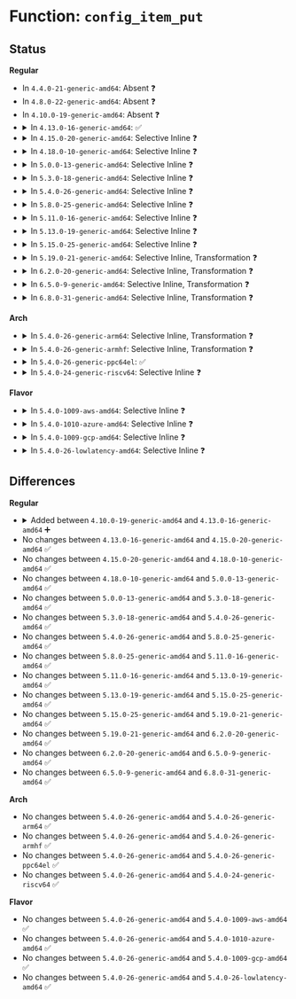 # Function: <code>config_item_put</code>

## Status
<b>Regular</b>
<ul>
<li>
In <code>4.4.0-21-generic-amd64</code>: Absent ❓
</li>
<li>
In <code>4.8.0-22-generic-amd64</code>: Absent ❓
</li>
<li>
In <code>4.10.0-19-generic-amd64</code>: Absent ❓
</li>
<li>
<details>
<summary>In <code>4.13.0-16-generic-amd64</code>: ✅</summary>

```c
void config_item_put(struct config_item * item)
```

```json
{
  "name": "config_item_put",
  "collision_type": "Unique Global",
  "inline_type": "No",
  "funcs": [
    {
      "addr": 18446744071581867104,
      "name": "config_item_put",
      "external": true,
      "loc": "fs/configfs/item.c:178",
      "file": "fs/configfs/item.c",
      "inline": "seen, unknown",
      "caller_inline": [],
      "caller_func": [
        "fs/configfs/file.c:configfs_release",
        "fs/configfs/dir.c:configfs_rmdir",
        "fs/configfs/dir.c:configfs_rmdir",
        "fs/configfs/dir.c:configfs_rmdir",
        "fs/configfs/dir.c:configfs_rmdir",
        "fs/configfs/dir.c:configfs_mkdir",
        "fs/configfs/dir.c:unlink_obj",
        "fs/configfs/dir.c:unlink_obj",
        "fs/configfs/dir.c:configfs_remove_default_groups",
        "fs/configfs/symlink.c:configfs_unlink",
        "fs/configfs/symlink.c:configfs_unlink",
        "fs/configfs/symlink.c:configfs_symlink",
        "fs/configfs/symlink.c:configfs_symlink",
        "fs/configfs/symlink.c:configfs_symlink",
        "fs/configfs/item.c:config_item_put",
        "fs/configfs/item.c:config_item_put",
        "drivers/pci/endpoint/pci-ep-cfs.c:pci_epf_drop"
      ]
    }
  ],
  "symbols": [
    {
      "addr": 18446744071581867104,
      "name": "config_item_put",
      "section": ".text",
      "bind": "STB_GLOBAL",
      "size": 160
    }
  ]
}
```
</details>
</li>
<li>
<details>
<summary>In <code>4.15.0-20-generic-amd64</code>: Selective Inline ❓</summary>

```c
void config_item_put(struct config_item * item)
```

```json
{
  "name": "config_item_put",
  "collision_type": "Unique Global",
  "inline_type": "Selective",
  "funcs": [
    {
      "addr": 18446744071582017191,
      "name": "config_item_put",
      "external": true,
      "loc": "fs/configfs/item.c:178",
      "file": "fs/configfs/item.c",
      "inline": "not declared, inlined",
      "caller_inline": [
        "fs/configfs/item.c:config_item_release",
        "fs/configfs/item.c:config_item_release"
      ],
      "caller_func": [
        "fs/configfs/file.c:configfs_release",
        "fs/configfs/dir.c:configfs_rmdir",
        "fs/configfs/dir.c:configfs_rmdir",
        "fs/configfs/dir.c:configfs_rmdir",
        "fs/configfs/dir.c:configfs_rmdir",
        "fs/configfs/dir.c:configfs_mkdir",
        "fs/configfs/dir.c:unlink_obj",
        "fs/configfs/dir.c:unlink_obj",
        "fs/configfs/dir.c:configfs_remove_default_groups",
        "fs/configfs/symlink.c:configfs_unlink",
        "fs/configfs/symlink.c:configfs_unlink",
        "fs/configfs/symlink.c:configfs_symlink",
        "fs/configfs/symlink.c:configfs_symlink",
        "fs/configfs/symlink.c:configfs_symlink",
        "drivers/pci/endpoint/pci-ep-cfs.c:pci_epf_drop"
      ]
    }
  ],
  "symbols": [
    {
      "addr": 18446744071582017296,
      "name": "config_item_put",
      "section": ".text",
      "bind": "STB_GLOBAL",
      "size": 42
    }
  ]
}
```
</details>
</li>
<li>
<details>
<summary>In <code>4.18.0-10-generic-amd64</code>: Selective Inline ❓</summary>

```c
void config_item_put(struct config_item * item)
```

```json
{
  "name": "config_item_put",
  "collision_type": "Unique Global",
  "inline_type": "Selective",
  "funcs": [
    {
      "addr": 18446744071582205607,
      "name": "config_item_put",
      "external": true,
      "loc": "fs/configfs/item.c:178",
      "file": "fs/configfs/item.c",
      "inline": "not declared, inlined",
      "caller_inline": [
        "fs/configfs/item.c:config_item_release",
        "fs/configfs/item.c:config_item_release"
      ],
      "caller_func": [
        "fs/configfs/file.c:configfs_release",
        "fs/configfs/dir.c:configfs_rmdir",
        "fs/configfs/dir.c:configfs_rmdir",
        "fs/configfs/dir.c:configfs_rmdir",
        "fs/configfs/dir.c:configfs_rmdir",
        "fs/configfs/dir.c:configfs_mkdir",
        "fs/configfs/dir.c:unlink_obj",
        "fs/configfs/dir.c:unlink_obj",
        "fs/configfs/dir.c:configfs_remove_default_groups",
        "fs/configfs/symlink.c:configfs_unlink",
        "fs/configfs/symlink.c:configfs_unlink",
        "fs/configfs/symlink.c:configfs_symlink",
        "fs/configfs/symlink.c:configfs_symlink",
        "fs/configfs/symlink.c:configfs_symlink",
        "drivers/pci/endpoint/pci-ep-cfs.c:pci_epf_drop"
      ]
    }
  ],
  "symbols": [
    {
      "addr": 18446744071582205712,
      "name": "config_item_put",
      "section": ".text",
      "bind": "STB_GLOBAL",
      "size": 43
    }
  ]
}
```
</details>
</li>
<li>
<details>
<summary>In <code>5.0.0-13-generic-amd64</code>: Selective Inline ❓</summary>

```c
void config_item_put(struct config_item * item)
```

```json
{
  "name": "config_item_put",
  "collision_type": "Unique Global",
  "inline_type": "Selective",
  "funcs": [
    {
      "addr": 18446744071582300615,
      "name": "config_item_put",
      "external": true,
      "loc": "fs/configfs/item.c:162",
      "file": "fs/configfs/item.c",
      "inline": "not declared, inlined",
      "caller_inline": [
        "fs/configfs/item.c:config_item_release",
        "fs/configfs/item.c:config_item_release"
      ],
      "caller_func": [
        "fs/configfs/file.c:configfs_release",
        "fs/configfs/dir.c:configfs_rmdir",
        "fs/configfs/dir.c:configfs_rmdir",
        "fs/configfs/dir.c:configfs_rmdir",
        "fs/configfs/dir.c:configfs_rmdir",
        "fs/configfs/dir.c:configfs_mkdir",
        "fs/configfs/dir.c:unlink_obj",
        "fs/configfs/dir.c:unlink_obj",
        "fs/configfs/dir.c:configfs_remove_default_groups",
        "fs/configfs/symlink.c:configfs_unlink",
        "fs/configfs/symlink.c:configfs_unlink",
        "fs/configfs/symlink.c:configfs_symlink",
        "fs/configfs/symlink.c:configfs_symlink",
        "fs/configfs/symlink.c:configfs_symlink",
        "drivers/pci/endpoint/pci-ep-cfs.c:pci_epf_drop"
      ]
    }
  ],
  "symbols": [
    {
      "addr": 18446744071582300720,
      "name": "config_item_put",
      "section": ".text",
      "bind": "STB_GLOBAL",
      "size": 43
    }
  ]
}
```
</details>
</li>
<li>
<details>
<summary>In <code>5.3.0-18-generic-amd64</code>: Selective Inline ❓</summary>

```c
void config_item_put(struct config_item * item)
```

```json
{
  "name": "config_item_put",
  "collision_type": "Unique Global",
  "inline_type": "Selective",
  "funcs": [
    {
      "addr": 18446744071582466946,
      "name": "config_item_put",
      "external": true,
      "loc": "fs/configfs/item.c:148",
      "file": "fs/configfs/item.c",
      "inline": "not declared, inlined",
      "caller_inline": [
        "fs/configfs/item.c:config_item_release",
        "fs/configfs/item.c:config_item_release"
      ],
      "caller_func": [
        "fs/configfs/dir.c:configfs_rmdir",
        "fs/configfs/dir.c:configfs_rmdir",
        "fs/configfs/dir.c:configfs_rmdir",
        "fs/configfs/dir.c:configfs_rmdir",
        "fs/configfs/dir.c:configfs_mkdir",
        "fs/configfs/dir.c:unlink_obj",
        "fs/configfs/dir.c:unlink_obj",
        "fs/configfs/dir.c:configfs_remove_default_groups",
        "fs/configfs/symlink.c:configfs_unlink",
        "fs/configfs/symlink.c:configfs_unlink",
        "fs/configfs/symlink.c:configfs_symlink",
        "fs/configfs/symlink.c:configfs_symlink",
        "fs/configfs/symlink.c:configfs_symlink",
        "drivers/pci/endpoint/pci-ep-cfs.c:pci_epf_drop"
      ]
    }
  ],
  "symbols": [
    {
      "addr": 18446744071582467056,
      "name": "config_item_put",
      "section": ".text",
      "bind": "STB_GLOBAL",
      "size": 41
    }
  ]
}
```
</details>
</li>
<li>
<details>
<summary>In <code>5.4.0-26-generic-amd64</code>: Selective Inline ❓</summary>

```c
void config_item_put(struct config_item * item)
```

```json
{
  "name": "config_item_put",
  "collision_type": "Unique Global",
  "inline_type": "Selective",
  "funcs": [
    {
      "addr": 18446744071582565890,
      "name": "config_item_put",
      "external": true,
      "loc": "fs/configfs/item.c:148",
      "file": "fs/configfs/item.c",
      "inline": "not declared, inlined",
      "caller_inline": [
        "fs/configfs/item.c:config_item_release",
        "fs/configfs/item.c:config_item_release"
      ],
      "caller_func": [
        "fs/configfs/dir.c:configfs_rmdir",
        "fs/configfs/dir.c:configfs_rmdir",
        "fs/configfs/dir.c:configfs_rmdir",
        "fs/configfs/dir.c:configfs_rmdir",
        "fs/configfs/dir.c:configfs_mkdir",
        "fs/configfs/dir.c:unlink_obj",
        "fs/configfs/dir.c:unlink_obj",
        "fs/configfs/dir.c:configfs_remove_default_groups",
        "fs/configfs/symlink.c:configfs_unlink",
        "fs/configfs/symlink.c:configfs_symlink",
        "fs/configfs/symlink.c:configfs_symlink",
        "drivers/pci/endpoint/pci-ep-cfs.c:pci_epf_drop"
      ]
    }
  ],
  "symbols": [
    {
      "addr": 18446744071582566000,
      "name": "config_item_put",
      "section": ".text",
      "bind": "STB_GLOBAL",
      "size": 41
    }
  ]
}
```
</details>
</li>
<li>
<details>
<summary>In <code>5.8.0-25-generic-amd64</code>: Selective Inline ❓</summary>

```c
void config_item_put(struct config_item * item)
```

```json
{
  "name": "config_item_put",
  "collision_type": "Unique Global",
  "inline_type": "Selective",
  "funcs": [
    {
      "addr": 18446744071582874098,
      "name": "config_item_put",
      "external": true,
      "loc": "fs/configfs/item.c:148",
      "file": "fs/configfs/item.c",
      "inline": "not declared, inlined",
      "caller_inline": [
        "fs/configfs/item.c:config_item_cleanup",
        "fs/configfs/item.c:config_item_cleanup"
      ],
      "caller_func": [
        "fs/configfs/file.c:__configfs_open_file",
        "fs/configfs/dir.c:configfs_rmdir",
        "fs/configfs/dir.c:configfs_rmdir",
        "fs/configfs/dir.c:configfs_rmdir",
        "fs/configfs/dir.c:configfs_rmdir",
        "fs/configfs/dir.c:configfs_rmdir",
        "fs/configfs/dir.c:configfs_rmdir",
        "fs/configfs/dir.c:configfs_rmdir",
        "fs/configfs/dir.c:configfs_mkdir",
        "fs/configfs/dir.c:configfs_mkdir",
        "fs/configfs/dir.c:configfs_mkdir",
        "fs/configfs/dir.c:unlink_group",
        "fs/configfs/dir.c:unlink_group",
        "fs/configfs/dir.c:configfs_remove_default_groups",
        "fs/configfs/symlink.c:configfs_unlink",
        "fs/configfs/symlink.c:configfs_symlink",
        "fs/configfs/symlink.c:configfs_symlink",
        "drivers/pci/endpoint/pci-ep-cfs.c:pci_epf_drop"
      ]
    }
  ],
  "symbols": [
    {
      "addr": 18446744071582874240,
      "name": "config_item_put",
      "section": ".text",
      "bind": "STB_GLOBAL",
      "size": 62
    }
  ]
}
```
</details>
</li>
<li>
<details>
<summary>In <code>5.11.0-16-generic-amd64</code>: Selective Inline ❓</summary>

```c
void config_item_put(struct config_item * item)
```

```json
{
  "name": "config_item_put",
  "collision_type": "Unique Global",
  "inline_type": "Selective",
  "funcs": [
    {
      "addr": 18446744071582946962,
      "name": "config_item_put",
      "external": true,
      "loc": "fs/configfs/item.c:148",
      "file": "fs/configfs/item.c",
      "inline": "not declared, inlined",
      "caller_inline": [
        "fs/configfs/item.c:config_item_cleanup",
        "fs/configfs/item.c:config_item_cleanup"
      ],
      "caller_func": [
        "fs/configfs/dir.c:configfs_rmdir",
        "fs/configfs/dir.c:configfs_rmdir",
        "fs/configfs/dir.c:configfs_rmdir",
        "fs/configfs/dir.c:configfs_rmdir",
        "fs/configfs/dir.c:configfs_rmdir",
        "fs/configfs/dir.c:configfs_rmdir",
        "fs/configfs/dir.c:configfs_rmdir",
        "fs/configfs/dir.c:configfs_mkdir",
        "fs/configfs/dir.c:configfs_mkdir",
        "fs/configfs/dir.c:configfs_mkdir",
        "fs/configfs/dir.c:unlink_group",
        "fs/configfs/dir.c:unlink_group",
        "fs/configfs/dir.c:configfs_remove_default_groups",
        "fs/configfs/symlink.c:configfs_unlink",
        "fs/configfs/symlink.c:configfs_symlink",
        "fs/configfs/symlink.c:configfs_symlink",
        "drivers/pci/endpoint/pci-ep-cfs.c:pci_epf_drop"
      ]
    }
  ],
  "symbols": [
    {
      "addr": 18446744071582947104,
      "name": "config_item_put",
      "section": ".text",
      "bind": "STB_GLOBAL",
      "size": 62
    }
  ]
}
```
</details>
</li>
<li>
<details>
<summary>In <code>5.13.0-19-generic-amd64</code>: Selective Inline ❓</summary>

```c
void config_item_put(struct config_item * item)
```

```json
{
  "name": "config_item_put",
  "collision_type": "Unique Global",
  "inline_type": "Selective",
  "funcs": [
    {
      "addr": 18446744071582974450,
      "name": "config_item_put",
      "external": true,
      "loc": "fs/configfs/item.c:146",
      "file": "fs/configfs/item.c",
      "inline": "not declared, inlined",
      "caller_inline": [
        "fs/configfs/item.c:config_item_cleanup",
        "fs/configfs/item.c:config_item_cleanup"
      ],
      "caller_func": [
        "fs/configfs/dir.c:configfs_rmdir",
        "fs/configfs/dir.c:configfs_rmdir",
        "fs/configfs/dir.c:configfs_rmdir",
        "fs/configfs/dir.c:configfs_rmdir",
        "fs/configfs/dir.c:configfs_rmdir",
        "fs/configfs/dir.c:configfs_rmdir",
        "fs/configfs/dir.c:configfs_rmdir",
        "fs/configfs/dir.c:configfs_mkdir",
        "fs/configfs/dir.c:configfs_mkdir",
        "fs/configfs/dir.c:configfs_mkdir",
        "fs/configfs/dir.c:unlink_group",
        "fs/configfs/dir.c:unlink_group",
        "fs/configfs/dir.c:configfs_remove_default_groups",
        "fs/configfs/symlink.c:configfs_unlink",
        "fs/configfs/symlink.c:configfs_symlink",
        "fs/configfs/symlink.c:configfs_symlink"
      ]
    }
  ],
  "symbols": [
    {
      "addr": 18446744071582974592,
      "name": "config_item_put",
      "section": ".text",
      "bind": "STB_GLOBAL",
      "size": 62
    }
  ]
}
```
</details>
</li>
<li>
<details>
<summary>In <code>5.15.0-25-generic-amd64</code>: Selective Inline ❓</summary>

```c
void config_item_put(struct config_item * item)
```

```json
{
  "name": "config_item_put",
  "collision_type": "Unique Global",
  "inline_type": "Selective",
  "funcs": [
    {
      "addr": 18446744071583310047,
      "name": "config_item_put",
      "external": true,
      "loc": "fs/configfs/item.c:146",
      "file": "fs/configfs/item.c",
      "inline": "not declared, inlined",
      "caller_inline": [
        "fs/configfs/item.c:config_item_cleanup",
        "fs/configfs/item.c:config_item_cleanup"
      ],
      "caller_func": [
        "fs/configfs/dir.c:configfs_rmdir",
        "fs/configfs/dir.c:configfs_rmdir",
        "fs/configfs/dir.c:configfs_rmdir",
        "fs/configfs/dir.c:configfs_rmdir",
        "fs/configfs/dir.c:configfs_rmdir",
        "fs/configfs/dir.c:configfs_rmdir",
        "fs/configfs/dir.c:configfs_rmdir",
        "fs/configfs/dir.c:configfs_mkdir",
        "fs/configfs/dir.c:configfs_mkdir",
        "fs/configfs/dir.c:configfs_mkdir",
        "fs/configfs/dir.c:client_drop_item",
        "fs/configfs/dir.c:unlink_group",
        "fs/configfs/dir.c:unlink_group",
        "fs/configfs/dir.c:configfs_remove_default_groups",
        "fs/configfs/symlink.c:configfs_unlink",
        "fs/configfs/symlink.c:configfs_symlink",
        "fs/configfs/symlink.c:configfs_symlink"
      ]
    }
  ],
  "symbols": [
    {
      "addr": 18446744071583310192,
      "name": "config_item_put",
      "section": ".text",
      "bind": "STB_GLOBAL",
      "size": 62
    }
  ]
}
```
</details>
</li>
<li>
<details>
<summary>In <code>5.19.0-21-generic-amd64</code>: Selective Inline, Transformation ❓</summary>

```c
void config_item_put(struct config_item * item)
```

```json
{
  "name": "config_item_put",
  "collision_type": "Unique Global",
  "inline_type": "Selective",
  "funcs": [
    {
      "addr": 18446744071583817229,
      "name": "config_item_put",
      "external": true,
      "loc": "fs/configfs/item.c:146",
      "file": "fs/configfs/item.c",
      "inline": "not declared, inlined",
      "caller_inline": [
        "fs/configfs/item.c:config_item_cleanup",
        "fs/configfs/item.c:config_item_cleanup"
      ],
      "caller_func": [
        "fs/configfs/dir.c:configfs_rmdir",
        "fs/configfs/dir.c:configfs_rmdir",
        "fs/configfs/dir.c:configfs_rmdir",
        "fs/configfs/dir.c:configfs_rmdir",
        "fs/configfs/dir.c:configfs_rmdir",
        "fs/configfs/dir.c:configfs_rmdir",
        "fs/configfs/dir.c:configfs_rmdir",
        "fs/configfs/dir.c:configfs_rmdir",
        "fs/configfs/dir.c:configfs_mkdir",
        "fs/configfs/dir.c:configfs_mkdir",
        "fs/configfs/dir.c:configfs_mkdir",
        "fs/configfs/dir.c:configfs_mkdir",
        "fs/configfs/dir.c:unlink_group",
        "fs/configfs/dir.c:unlink_group",
        "fs/configfs/dir.c:configfs_remove_default_groups",
        "fs/configfs/symlink.c:configfs_unlink",
        "fs/configfs/symlink.c:configfs_symlink",
        "fs/configfs/symlink.c:configfs_symlink",
        "fs/configfs/item.c:config_item_cleanup",
        "fs/configfs/item.c:config_item_cleanup"
      ]
    }
  ],
  "symbols": [
    {
      "addr": 18446744071583817040,
      "name": "config_item_put.part.0",
      "section": ".text",
      "bind": "STB_LOCAL",
      "size": 92
    },
    {
      "addr": 18446744071583817296,
      "name": "config_item_put",
      "section": ".text",
      "bind": "STB_GLOBAL",
      "size": 110
    }
  ]
}
```
</details>
</li>
<li>
<details>
<summary>In <code>6.2.0-20-generic-amd64</code>: Selective Inline, Transformation ❓</summary>

```c
void config_item_put(struct config_item * item)
```

```json
{
  "name": "config_item_put",
  "collision_type": "Unique Global",
  "inline_type": "Selective",
  "funcs": [
    {
      "addr": 18446744071584439181,
      "name": "config_item_put",
      "external": true,
      "loc": "fs/configfs/item.c:146",
      "file": "fs/configfs/item.c",
      "inline": "not declared, inlined",
      "caller_inline": [
        "fs/configfs/item.c:config_item_cleanup",
        "fs/configfs/item.c:config_item_cleanup"
      ],
      "caller_func": [
        "fs/configfs/dir.c:configfs_rmdir",
        "fs/configfs/dir.c:configfs_rmdir",
        "fs/configfs/dir.c:configfs_rmdir",
        "fs/configfs/dir.c:configfs_rmdir",
        "fs/configfs/dir.c:configfs_rmdir",
        "fs/configfs/dir.c:configfs_rmdir",
        "fs/configfs/dir.c:configfs_rmdir",
        "fs/configfs/dir.c:configfs_rmdir",
        "fs/configfs/dir.c:configfs_mkdir",
        "fs/configfs/dir.c:configfs_mkdir",
        "fs/configfs/dir.c:configfs_mkdir",
        "fs/configfs/dir.c:configfs_mkdir",
        "fs/configfs/dir.c:unlink_group",
        "fs/configfs/dir.c:unlink_group",
        "fs/configfs/dir.c:configfs_remove_default_groups",
        "fs/configfs/symlink.c:configfs_unlink",
        "fs/configfs/symlink.c:configfs_symlink",
        "fs/configfs/symlink.c:configfs_symlink",
        "fs/configfs/item.c:config_item_cleanup",
        "fs/configfs/item.c:config_item_cleanup"
      ]
    }
  ],
  "symbols": [
    {
      "addr": 18446744071584438976,
      "name": "config_item_put.part.0",
      "section": ".text",
      "bind": "STB_LOCAL",
      "size": 92
    },
    {
      "addr": 18446744071584439264,
      "name": "config_item_put",
      "section": ".text",
      "bind": "STB_GLOBAL",
      "size": 110
    }
  ]
}
```
</details>
</li>
<li>
<details>
<summary>In <code>6.5.0-9-generic-amd64</code>: Selective Inline, Transformation ❓</summary>

```c
void config_item_put(struct config_item * item)
```

```json
{
  "name": "config_item_put",
  "collision_type": "Unique Global",
  "inline_type": "Selective",
  "funcs": [
    {
      "addr": 18446744071584667949,
      "name": "config_item_put",
      "external": true,
      "loc": "fs/configfs/item.c:146",
      "file": "fs/configfs/item.c",
      "inline": "not declared, inlined",
      "caller_inline": [
        "fs/configfs/item.c:config_item_cleanup",
        "fs/configfs/item.c:config_item_cleanup"
      ],
      "caller_func": [
        "fs/configfs/dir.c:configfs_rmdir",
        "fs/configfs/dir.c:configfs_rmdir",
        "fs/configfs/dir.c:configfs_rmdir",
        "fs/configfs/dir.c:configfs_rmdir",
        "fs/configfs/dir.c:configfs_rmdir",
        "fs/configfs/dir.c:configfs_rmdir",
        "fs/configfs/dir.c:configfs_rmdir",
        "fs/configfs/dir.c:configfs_rmdir",
        "fs/configfs/dir.c:configfs_mkdir",
        "fs/configfs/dir.c:configfs_mkdir",
        "fs/configfs/dir.c:configfs_mkdir",
        "fs/configfs/dir.c:configfs_mkdir",
        "fs/configfs/dir.c:unlink_group",
        "fs/configfs/dir.c:unlink_group",
        "fs/configfs/dir.c:configfs_remove_default_groups",
        "fs/configfs/symlink.c:configfs_unlink",
        "fs/configfs/symlink.c:configfs_symlink",
        "fs/configfs/symlink.c:configfs_symlink",
        "fs/configfs/item.c:config_item_cleanup",
        "fs/configfs/item.c:config_item_cleanup",
        "drivers/pci/endpoint/pci-ep-cfs.c:pci_epf_drop"
      ]
    }
  ],
  "symbols": [
    {
      "addr": 18446744071584667744,
      "name": "config_item_put.part.0",
      "section": ".text",
      "bind": "STB_LOCAL",
      "size": 92
    },
    {
      "addr": 18446744071584668032,
      "name": "config_item_put",
      "section": ".text",
      "bind": "STB_GLOBAL",
      "size": 110
    }
  ]
}
```
</details>
</li>
<li>
<details>
<summary>In <code>6.8.0-31-generic-amd64</code>: Selective Inline, Transformation ❓</summary>

```c
void config_item_put(struct config_item * item)
```

```json
{
  "name": "config_item_put",
  "collision_type": "Unique Global",
  "inline_type": "Selective",
  "funcs": [
    {
      "addr": 18446744071584900717,
      "name": "config_item_put",
      "external": true,
      "loc": "fs/configfs/item.c:146",
      "file": "fs/configfs/item.c",
      "inline": "not declared, inlined",
      "caller_inline": [
        "fs/configfs/item.c:config_item_cleanup",
        "fs/configfs/item.c:config_item_cleanup"
      ],
      "caller_func": [
        "fs/configfs/dir.c:configfs_rmdir",
        "fs/configfs/dir.c:configfs_rmdir",
        "fs/configfs/dir.c:configfs_rmdir",
        "fs/configfs/dir.c:configfs_rmdir",
        "fs/configfs/dir.c:configfs_rmdir",
        "fs/configfs/dir.c:configfs_rmdir",
        "fs/configfs/dir.c:configfs_rmdir",
        "fs/configfs/dir.c:configfs_rmdir",
        "fs/configfs/dir.c:configfs_mkdir",
        "fs/configfs/dir.c:configfs_mkdir",
        "fs/configfs/dir.c:configfs_mkdir",
        "fs/configfs/dir.c:configfs_mkdir",
        "fs/configfs/dir.c:unlink_group",
        "fs/configfs/dir.c:unlink_group",
        "fs/configfs/dir.c:configfs_remove_default_groups",
        "fs/configfs/symlink.c:configfs_unlink",
        "fs/configfs/symlink.c:configfs_symlink",
        "fs/configfs/symlink.c:configfs_symlink",
        "fs/configfs/item.c:config_item_cleanup",
        "fs/configfs/item.c:config_item_cleanup",
        "drivers/pci/endpoint/pci-ep-cfs.c:pci_epf_drop"
      ]
    }
  ],
  "symbols": [
    {
      "addr": 18446744071584900512,
      "name": "config_item_put.part.0",
      "section": ".text",
      "bind": "STB_LOCAL",
      "size": 92
    },
    {
      "addr": 18446744071584900800,
      "name": "config_item_put",
      "section": ".text",
      "bind": "STB_GLOBAL",
      "size": 110
    }
  ]
}
```
</details>
</li>
</ul>
<b>Arch</b>
<ul>
<li>
<details>
<summary>In <code>5.4.0-26-generic-arm64</code>: Selective Inline, Transformation ❓</summary>

```c
void config_item_put(struct config_item * item)
```

```json
{
  "name": "config_item_put",
  "collision_type": "Unique Global",
  "inline_type": "Selective",
  "funcs": [
    {
      "addr": 18446603336494211280,
      "name": "config_item_put",
      "external": true,
      "loc": "fs/configfs/item.c:148",
      "file": "fs/configfs/item.c",
      "inline": "not declared, inlined",
      "caller_inline": [],
      "caller_func": [
        "fs/configfs/dir.c:configfs_rmdir",
        "fs/configfs/dir.c:configfs_rmdir",
        "fs/configfs/dir.c:configfs_rmdir",
        "fs/configfs/dir.c:configfs_rmdir",
        "fs/configfs/dir.c:configfs_mkdir",
        "fs/configfs/dir.c:unlink_obj",
        "fs/configfs/dir.c:unlink_obj",
        "fs/configfs/dir.c:configfs_remove_default_groups",
        "fs/configfs/symlink.c:configfs_unlink",
        "fs/configfs/symlink.c:configfs_symlink",
        "fs/configfs/symlink.c:configfs_symlink",
        "drivers/pci/endpoint/pci-ep-cfs.c:pci_epf_drop"
      ]
    }
  ],
  "symbols": [
    {
      "addr": 18446603336494211280,
      "name": "config_item_put.part.0",
      "section": ".text",
      "bind": "STB_LOCAL",
      "size": 204
    },
    {
      "addr": 18446603336494211488,
      "name": "config_item_put",
      "section": ".text",
      "bind": "STB_GLOBAL",
      "size": 48
    }
  ]
}
```
</details>
</li>
<li>
<details>
<summary>In <code>5.4.0-26-generic-armhf</code>: Selective Inline, Transformation ❓</summary>

```c
void config_item_put(struct config_item * item)
```

```json
{
  "name": "config_item_put",
  "collision_type": "Unique Global",
  "inline_type": "Selective",
  "funcs": [
    {
      "addr": 3227642732,
      "name": "config_item_put",
      "external": true,
      "loc": "fs/configfs/item.c:148",
      "file": "fs/configfs/item.c",
      "inline": "not declared, inlined",
      "caller_inline": [],
      "caller_func": [
        "fs/configfs/file.c:__configfs_open_file",
        "fs/configfs/dir.c:configfs_rmdir",
        "fs/configfs/dir.c:configfs_rmdir",
        "fs/configfs/dir.c:configfs_rmdir",
        "fs/configfs/dir.c:configfs_rmdir",
        "fs/configfs/dir.c:configfs_mkdir",
        "fs/configfs/dir.c:unlink_obj",
        "fs/configfs/dir.c:unlink_obj",
        "fs/configfs/dir.c:configfs_remove_default_groups",
        "fs/configfs/symlink.c:configfs_unlink",
        "fs/configfs/symlink.c:configfs_symlink",
        "fs/configfs/symlink.c:configfs_symlink",
        "drivers/pci/endpoint/pci-ep-cfs.c:pci_epf_drop"
      ]
    }
  ],
  "symbols": [
    {
      "addr": 3227642732,
      "name": "config_item_put.part.0",
      "section": ".text",
      "bind": "STB_LOCAL",
      "size": 204
    },
    {
      "addr": 3227642936,
      "name": "config_item_put",
      "section": ".text",
      "bind": "STB_GLOBAL",
      "size": 36
    }
  ]
}
```
</details>
</li>
<li>
<details>
<summary>In <code>5.4.0-26-generic-ppc64el</code>: ✅</summary>

```c
void config_item_put(struct config_item * item)
```

```json
{
  "name": "config_item_put",
  "collision_type": "Unique Global",
  "inline_type": "No",
  "funcs": [
    {
      "addr": 13835058055287905376,
      "name": "config_item_put",
      "external": true,
      "loc": "fs/configfs/item.c:148",
      "file": "fs/configfs/item.c",
      "inline": "seen, unknown",
      "caller_inline": [],
      "caller_func": [
        "fs/configfs/file.c:__configfs_open_file",
        "fs/configfs/dir.c:configfs_rmdir",
        "fs/configfs/dir.c:configfs_rmdir",
        "fs/configfs/dir.c:configfs_rmdir",
        "fs/configfs/dir.c:configfs_rmdir",
        "fs/configfs/dir.c:configfs_mkdir",
        "fs/configfs/dir.c:client_drop_item",
        "fs/configfs/dir.c:unlink_obj",
        "fs/configfs/dir.c:unlink_obj",
        "fs/configfs/dir.c:configfs_remove_default_groups",
        "fs/configfs/symlink.c:configfs_unlink",
        "fs/configfs/symlink.c:configfs_symlink",
        "fs/configfs/symlink.c:configfs_symlink",
        "fs/configfs/item.c:config_item_put",
        "drivers/pci/endpoint/pci-ep-cfs.c:pci_epf_drop"
      ]
    }
  ],
  "symbols": [
    {
      "addr": 13835058055287905376,
      "name": "config_item_put",
      "section": ".text",
      "bind": "STB_GLOBAL",
      "size": 356
    }
  ]
}
```
</details>
</li>
<li>
<details>
<summary>In <code>5.4.0-24-generic-riscv64</code>: Selective Inline ❓</summary>

```c
void config_item_put(struct config_item * item)
```

```json
{
  "name": "config_item_put",
  "collision_type": "Unique Global",
  "inline_type": "Selective",
  "funcs": [
    {
      "addr": 18446743936273669726,
      "name": "config_item_put",
      "external": true,
      "loc": "fs/configfs/item.c:148",
      "file": "fs/configfs/item.c",
      "inline": "not declared, inlined",
      "caller_inline": [
        "fs/configfs/item.c:config_item_cleanup",
        "fs/configfs/item.c:config_item_cleanup"
      ],
      "caller_func": [
        "fs/configfs/file.c:__configfs_open_file",
        "fs/configfs/dir.c:configfs_rmdir",
        "fs/configfs/dir.c:configfs_rmdir",
        "fs/configfs/dir.c:configfs_rmdir",
        "fs/configfs/dir.c:configfs_rmdir",
        "fs/configfs/dir.c:configfs_mkdir",
        "fs/configfs/dir.c:configfs_mkdir",
        "fs/configfs/dir.c:unlink_obj",
        "fs/configfs/dir.c:unlink_obj",
        "fs/configfs/dir.c:configfs_remove_default_groups",
        "fs/configfs/symlink.c:configfs_unlink",
        "fs/configfs/symlink.c:configfs_symlink",
        "fs/configfs/symlink.c:configfs_symlink",
        "drivers/pci/endpoint/pci-ep-cfs.c:pci_epf_drop"
      ]
    }
  ],
  "symbols": [
    {
      "addr": 18446743936273669844,
      "name": "config_item_put",
      "section": ".text",
      "bind": "STB_GLOBAL",
      "size": 72
    }
  ]
}
```
</details>
</li>
</ul>
<b>Flavor</b>
<ul>
<li>
<details>
<summary>In <code>5.4.0-1009-aws-amd64</code>: Selective Inline ❓</summary>

```c
void config_item_put(struct config_item * item)
```

```json
{
  "name": "config_item_put",
  "collision_type": "Unique Global",
  "inline_type": "Selective",
  "funcs": [
    {
      "addr": 18446744071582534626,
      "name": "config_item_put",
      "external": true,
      "loc": "fs/configfs/item.c:148",
      "file": "fs/configfs/item.c",
      "inline": "not declared, inlined",
      "caller_inline": [
        "fs/configfs/item.c:config_item_release",
        "fs/configfs/item.c:config_item_release"
      ],
      "caller_func": [
        "fs/configfs/dir.c:configfs_rmdir",
        "fs/configfs/dir.c:configfs_rmdir",
        "fs/configfs/dir.c:configfs_rmdir",
        "fs/configfs/dir.c:configfs_rmdir",
        "fs/configfs/dir.c:configfs_mkdir",
        "fs/configfs/dir.c:unlink_obj",
        "fs/configfs/dir.c:unlink_obj",
        "fs/configfs/dir.c:configfs_remove_default_groups",
        "fs/configfs/symlink.c:configfs_unlink",
        "fs/configfs/symlink.c:configfs_symlink",
        "fs/configfs/symlink.c:configfs_symlink",
        "drivers/pci/endpoint/pci-ep-cfs.c:pci_epf_drop"
      ]
    }
  ],
  "symbols": [
    {
      "addr": 18446744071582534736,
      "name": "config_item_put",
      "section": ".text",
      "bind": "STB_GLOBAL",
      "size": 41
    }
  ]
}
```
</details>
</li>
<li>
<details>
<summary>In <code>5.4.0-1010-azure-amd64</code>: Selective Inline ❓</summary>

```c
void config_item_put(struct config_item * item)
```

```json
{
  "name": "config_item_put",
  "collision_type": "Unique Global",
  "inline_type": "Selective",
  "funcs": [
    {
      "addr": 18446744071582471794,
      "name": "config_item_put",
      "external": true,
      "loc": "fs/configfs/item.c:148",
      "file": "fs/configfs/item.c",
      "inline": "not declared, inlined",
      "caller_inline": [
        "fs/configfs/item.c:config_item_release",
        "fs/configfs/item.c:config_item_release"
      ],
      "caller_func": [
        "fs/configfs/dir.c:configfs_rmdir",
        "fs/configfs/dir.c:configfs_rmdir",
        "fs/configfs/dir.c:configfs_rmdir",
        "fs/configfs/dir.c:configfs_rmdir",
        "fs/configfs/dir.c:configfs_mkdir",
        "fs/configfs/dir.c:unlink_obj",
        "fs/configfs/dir.c:unlink_obj",
        "fs/configfs/dir.c:configfs_remove_default_groups",
        "fs/configfs/symlink.c:configfs_unlink",
        "fs/configfs/symlink.c:configfs_symlink",
        "fs/configfs/symlink.c:configfs_symlink",
        "drivers/pci/endpoint/pci-ep-cfs.c:pci_epf_drop"
      ]
    }
  ],
  "symbols": [
    {
      "addr": 18446744071582471904,
      "name": "config_item_put",
      "section": ".text",
      "bind": "STB_GLOBAL",
      "size": 41
    }
  ]
}
```
</details>
</li>
<li>
<details>
<summary>In <code>5.4.0-1009-gcp-amd64</code>: Selective Inline ❓</summary>

```c
void config_item_put(struct config_item * item)
```

```json
{
  "name": "config_item_put",
  "collision_type": "Unique Global",
  "inline_type": "Selective",
  "funcs": [
    {
      "addr": 18446744071582525106,
      "name": "config_item_put",
      "external": true,
      "loc": "fs/configfs/item.c:148",
      "file": "fs/configfs/item.c",
      "inline": "not declared, inlined",
      "caller_inline": [
        "fs/configfs/item.c:config_item_release",
        "fs/configfs/item.c:config_item_release"
      ],
      "caller_func": [
        "fs/configfs/dir.c:configfs_rmdir",
        "fs/configfs/dir.c:configfs_rmdir",
        "fs/configfs/dir.c:configfs_rmdir",
        "fs/configfs/dir.c:configfs_rmdir",
        "fs/configfs/dir.c:configfs_mkdir",
        "fs/configfs/dir.c:unlink_obj",
        "fs/configfs/dir.c:unlink_obj",
        "fs/configfs/dir.c:configfs_remove_default_groups",
        "fs/configfs/symlink.c:configfs_unlink",
        "fs/configfs/symlink.c:configfs_symlink",
        "fs/configfs/symlink.c:configfs_symlink",
        "drivers/pci/endpoint/pci-ep-cfs.c:pci_epf_drop"
      ]
    }
  ],
  "symbols": [
    {
      "addr": 18446744071582525216,
      "name": "config_item_put",
      "section": ".text",
      "bind": "STB_GLOBAL",
      "size": 41
    }
  ]
}
```
</details>
</li>
<li>
<details>
<summary>In <code>5.4.0-26-lowlatency-amd64</code>: Selective Inline ❓</summary>

```c
void config_item_put(struct config_item * item)
```

```json
{
  "name": "config_item_put",
  "collision_type": "Unique Global",
  "inline_type": "Selective",
  "funcs": [
    {
      "addr": 18446744071582605778,
      "name": "config_item_put",
      "external": true,
      "loc": "fs/configfs/item.c:148",
      "file": "fs/configfs/item.c",
      "inline": "not declared, inlined",
      "caller_inline": [
        "fs/configfs/item.c:config_item_release",
        "fs/configfs/item.c:config_item_release"
      ],
      "caller_func": [
        "fs/configfs/dir.c:configfs_rmdir",
        "fs/configfs/dir.c:configfs_rmdir",
        "fs/configfs/dir.c:configfs_rmdir",
        "fs/configfs/dir.c:configfs_rmdir",
        "fs/configfs/dir.c:configfs_mkdir",
        "fs/configfs/dir.c:unlink_obj",
        "fs/configfs/dir.c:unlink_obj",
        "fs/configfs/dir.c:configfs_remove_default_groups",
        "fs/configfs/symlink.c:configfs_unlink",
        "fs/configfs/symlink.c:configfs_symlink",
        "fs/configfs/symlink.c:configfs_symlink",
        "drivers/pci/endpoint/pci-ep-cfs.c:pci_epf_drop"
      ]
    }
  ],
  "symbols": [
    {
      "addr": 18446744071582605888,
      "name": "config_item_put",
      "section": ".text",
      "bind": "STB_GLOBAL",
      "size": 41
    }
  ]
}
```
</details>
</li>
</ul>

## Differences
<b>Regular</b>
<ul>
<li>
<details>
<summary>Added between <code>4.10.0-19-generic-amd64</code> and <code>4.13.0-16-generic-amd64</code> ➕</summary>

```c
void config_item_put(struct config_item * item)
```
</details>
</li>
<li>
No changes between <code>4.13.0-16-generic-amd64</code> and <code>4.15.0-20-generic-amd64</code> ✅
</li>
<li>
No changes between <code>4.15.0-20-generic-amd64</code> and <code>4.18.0-10-generic-amd64</code> ✅
</li>
<li>
No changes between <code>4.18.0-10-generic-amd64</code> and <code>5.0.0-13-generic-amd64</code> ✅
</li>
<li>
No changes between <code>5.0.0-13-generic-amd64</code> and <code>5.3.0-18-generic-amd64</code> ✅
</li>
<li>
No changes between <code>5.3.0-18-generic-amd64</code> and <code>5.4.0-26-generic-amd64</code> ✅
</li>
<li>
No changes between <code>5.4.0-26-generic-amd64</code> and <code>5.8.0-25-generic-amd64</code> ✅
</li>
<li>
No changes between <code>5.8.0-25-generic-amd64</code> and <code>5.11.0-16-generic-amd64</code> ✅
</li>
<li>
No changes between <code>5.11.0-16-generic-amd64</code> and <code>5.13.0-19-generic-amd64</code> ✅
</li>
<li>
No changes between <code>5.13.0-19-generic-amd64</code> and <code>5.15.0-25-generic-amd64</code> ✅
</li>
<li>
No changes between <code>5.15.0-25-generic-amd64</code> and <code>5.19.0-21-generic-amd64</code> ✅
</li>
<li>
No changes between <code>5.19.0-21-generic-amd64</code> and <code>6.2.0-20-generic-amd64</code> ✅
</li>
<li>
No changes between <code>6.2.0-20-generic-amd64</code> and <code>6.5.0-9-generic-amd64</code> ✅
</li>
<li>
No changes between <code>6.5.0-9-generic-amd64</code> and <code>6.8.0-31-generic-amd64</code> ✅
</li>
</ul>
<b>Arch</b>
<ul>
<li>
No changes between <code>5.4.0-26-generic-amd64</code> and <code>5.4.0-26-generic-arm64</code> ✅
</li>
<li>
No changes between <code>5.4.0-26-generic-amd64</code> and <code>5.4.0-26-generic-armhf</code> ✅
</li>
<li>
No changes between <code>5.4.0-26-generic-amd64</code> and <code>5.4.0-26-generic-ppc64el</code> ✅
</li>
<li>
No changes between <code>5.4.0-26-generic-amd64</code> and <code>5.4.0-24-generic-riscv64</code> ✅
</li>
</ul>
<b>Flavor</b>
<ul>
<li>
No changes between <code>5.4.0-26-generic-amd64</code> and <code>5.4.0-1009-aws-amd64</code> ✅
</li>
<li>
No changes between <code>5.4.0-26-generic-amd64</code> and <code>5.4.0-1010-azure-amd64</code> ✅
</li>
<li>
No changes between <code>5.4.0-26-generic-amd64</code> and <code>5.4.0-1009-gcp-amd64</code> ✅
</li>
<li>
No changes between <code>5.4.0-26-generic-amd64</code> and <code>5.4.0-26-lowlatency-amd64</code> ✅
</li>
</ul>
